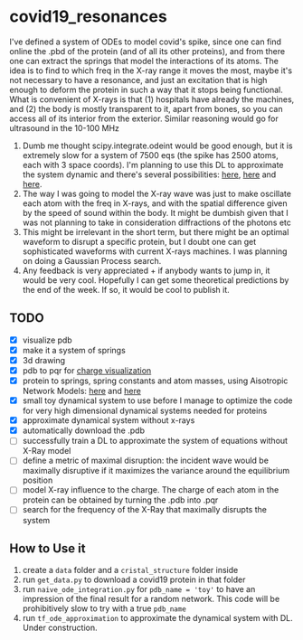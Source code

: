 # covid19_resonances


I've defined a system of ODEs to model covid's spike, since one can find online the .pbd of the protein (and of all its 
other proteins), and from there one can extract the springs that model the interactions of its atoms. The idea is to find 
to which freq in the X-ray range it moves the most, maybe it's not necessary to have a resonance, and just an excitation 
that is high enough to deform the protein in such a way that it stops being functional. What is convenient of X-rays is 
that (1) hospitals have already the machines, and (2) the body is mostly transparent to it, apart from bones, so you can 
access all of its interior from the exterior. Similar reasoning would go for ultrasound in the 10-100 MHz

1. Dumb me thought scipy.integrate.odeint would be good enough, but it is extremely slow for a system of 7500 
eqs (the spike has 2500 atoms, each with 3 space coords). I'm planning to use this DL to approximate the system dynamic
and there's several possibilities: [here](https://github.com/frankhan91/DeepBSDE/blob/master/main.py), [here](https://github.com/lululxvi/deepxde) 
and [here](https://github.com/analysiscenter/pydens). 
2. The way I was going to model the X-ray wave was just to make oscillate each atom with the freq in X-rays, and with the spatial difference given by the speed of sound within the body. It might be dumbish given that I was not planning to take in consideration diffractions of the photons etc
3. This might be irrelevant in the short term, but there might be an optimal waveform to disrupt a specific protein, but I doubt one can get sophisticated waveforms with current X-rays machines. I was planning on doing a Gaussian Process search.
4. Any feedback is very appreciated + if anybody wants to jump in, it would be very cool. Hopefully I can get some theoretical predictions by the end of the week. If so, it would be cool to publish it.

## TODO
- [x] visualize pdb
- [x] make it a system of springs
- [x] 3d drawing
- [x] pdb to pqr for [charge visualization](https://www.youtube.com/watch?v=DP4yk0_A828)
- [x] protein to springs, spring constants and atom masses, using Aisotropic Network Models: [here](https://pymolwiki.org/index.php/PyANM) and [here](http://prody.csb.pitt.edu/)
- [x] small toy dynamical system to use before I manage to optimize the code for very high dimensional dynamical systems needed for proteins
- [x] approximate dynamical system without x-rays
- [x] automatically download the .pdb
- [ ] successfully train a DL to approximate the system of equations without X-Ray model
- [ ] define a metric of maximal disruption: the incident wave would be maximally disruptive if it maximizes the variance around the equilibrium position
- [ ] model X-ray influence to the charge. The charge of each atom in the protein can be obtained by turning the .pdb into .pqr
- [ ] search for the frequency of the X-Ray that maximally disrupts the system

## How to Use it
1. create a `data` folder and a `cristal_structure` folder inside
2. run `get_data.py` to download a covid19 protein in that folder
3. run `naive_ode_integration.py` for `pdb_name = 'toy'` to have an impression of the final result for a random network. This code will be prohibitively slow to try with a true `pdb_name`
4. run `tf_ode_approximation` to approximate the dynamical system with DL. Under construction.
